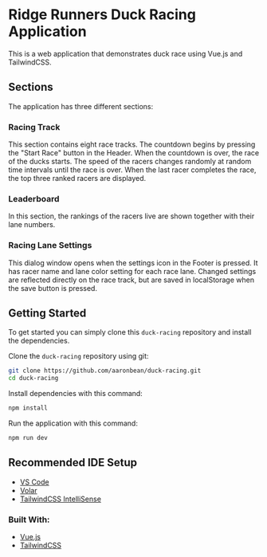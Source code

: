 # Ridge Runners Duck Racing Application

This is a web application that demonstrates duck race using Vue.js and TailwindCSS.

## Sections

The application has three different sections:

### Racing Track

This section contains eight race tracks. The countdown begins by pressing the "Start Race" button in the Header. When the countdown is over, the race of the ducks starts. The speed of the racers changes randomly at random time intervals until the race is over. When the last racer completes the race, the top three ranked racers are displayed.

### Leaderboard

In this section, the rankings of the racers live are shown together with their lane numbers.

### Racing Lane Settings

This dialog window opens when the settings icon in the Footer is pressed. It has racer name and lane color setting for each race lane. Changed settings are reflected directly on the race track, but are saved in localStorage when the save button is pressed.

## Getting Started

To get started you can simply clone this `duck-racing` repository and install the dependencies.

Clone the `duck-racing` repository using git:

```bash
git clone https://github.com/aaronbean/duck-racing.git
cd duck-racing
```

Install dependencies with this command:

```bash
npm install
```

Run the application with this command:

```bash
npm run dev
```

## Recommended IDE Setup

- [VS Code](https://code.visualstudio.com/)
- [Volar](https://marketplace.visualstudio.com/items?itemName=Vue.volar)
- [TailwindCSS IntelliSense](https://marketplace.visualstudio.com/items?itemName=bradlc.vscode-tailwindcss)

### Built With:

- [Vue.js](https://vuejs.org/)
- [TailwindCSS](https://tailwindcss.com/)

